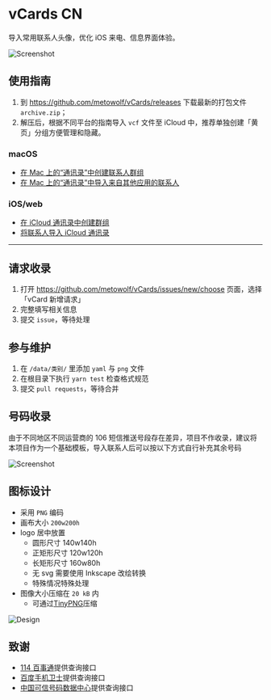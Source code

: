 vCards CN
=====

导入常用联系人头像，优化 iOS 来电、信息界面体验。

![Screenshot](https://user-images.githubusercontent.com/2666735/59692672-0b6bdf00-9218-11e9-881e-5856e263f3aa.png)

## 使用指南

 1. 到 https://github.com/metowolf/vCards/releases 下载最新的打包文件 `archive.zip`；
 2. 解压后，根据不同平台的指南导入 `vcf` 文件至 iCloud 中，推荐单独创建「黄页」分组方便管理和隐藏。

### macOS
 - [在 Mac 上的“通讯录”中创建联系人群组](https://support.apple.com/zh-cn/guide/contacts/adrb3280fe91/12.0/mac/10.14)
 - [在 Mac 上的“通讯录”中导入来自其他应用的联系人](https://support.apple.com/zh-cn/guide/contacts/adrbk1457/mac)

### iOS/web
 - [在 iCloud 通讯录中创建群组](https://support.apple.com/kb/PH2667?locale=zh_CN)
 - [将联系人导入 iCloud 通讯录](https://support.apple.com/kb/ph3605?locale=zh_CN)

----

## 请求收录

 1. 打开 https://github.com/metowolf/vCards/issues/new/choose 页面，选择「vCard 新增请求」
 2. 完整填写相关信息
 3. 提交 `issue`，等待处理

## 参与维护

 1. 在 `/data/类别/` 里添加 `yaml` 与 `png` 文件
 2. 在根目录下执行 `yarn test` 检查格式规范
 3. 提交 `pull requests`，等待合并

## 号码收录

由于不同地区不同运营商的 106 短信推送号段存在差异，项目不作收录，建议将本项目作为一个基础模板，导入联系人后可以按以下方式自行补充其余号码

![Screenshot](https://user-images.githubusercontent.com/2666735/59747105-ccd33480-92aa-11e9-90e0-93f295dcb504.png)


## 图标设计

 - 采用 `PNG` 编码
 - 画布大小 `200w200h`
 - logo 居中放置
   - 圆形尺寸 140w140h
   - 正矩形尺寸 120w120h
   - 长矩形尺寸 160w80h
   - 无 svg 需要使用 Inkscape 改绘转换
   - 特殊情况特殊处理
 - 图像大小压缩在 `20 kB` 内
   - 可通过[TinyPNG](https://tinypng.com/)压缩

![Design](https://user-images.githubusercontent.com/2666735/60966995-224fae00-a34c-11e9-970c-ea5fa15186c6.png)

## 致谢

 - [114 百事通](http://www.114best.com/)提供查询接口
 - [百度手机卫士](https://haoma.baidu.com/yellowPage)提供查询接口
 - [中国可信号码数据中心](https://www.kexinhaoma.org/)提供查询接口
